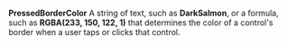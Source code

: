 **PressedBorderColor** A string of text, such as **DarkSalmon**, or a formula, such as **RGBA(233, 150, 122, 1)** that determines the color of a control's border when a user taps or clicks that control.
